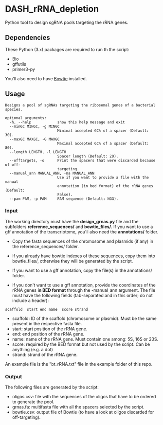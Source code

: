 # DASH_rRNA_depletion
Python tool to design sgRNA pools targeting the rRNA genes.

## Dependencies
These Python (3.x) packages are required to run th the script:

* Bio
* gffutils
* primer3-py

You'll also need to have [Bowtie](http://bowtie-bio.sourceforge.net/index.shtml) installed.

## Usage
```
Designs a pool of sgRNAs targeting the ribosomal genes of a bacterial species.

optional arguments:
  -h, --help            show this help message and exit
  --minGC MINGC, -g MINGC
                        Minimal accepted GC% of a spacer (Default: 30).
  --maxGC MAXGC, -G MAXGC
                        Maximal accepted GC% of a spacer (Default: 80).
  --length LENGTH, -l LENGTH
                        Spacer length (Default: 20).
  --offtargets, -o      Print the spacers that were discarded because of off-
                        targeting.
  --manual_ann MANUAL_ANN, -ma MANUAL_ANN
                        Use if you want to provide a file with the manual
                        annotation (in bed format) of the rRNA genes (Default:
                        False).
  --pam PAM, -p PAM     PAM sequence (Default: NGG).
```
### Input

The working directory must have the **design_grnas.py** file and the subfolders **reference_sequences/** and **bowtie_files/**. If you want to use a gff annotation of the transcriptome, you'll also need the **annotations/** folder.

* Copy the fasta sequences of the chromosome and plasmids (if any) in the reference_sequences/ folder. 

* If you already have bowtie indexes of these sequences, copy them into bowtie_files/, otherwise they will be generated by the script.

* If you want to use a gff annotation, copy the file(s) in the annotations/ folder.

* If you don't want to use a gff annotation, provide the coordinates of the rRNA genes **in BED format** through the -manual_ann argument. The file must have the following fields (tab-separated and in this order; do not include a header):
```
scaffold  start end name  score strand
```
+ scaffold: ID of the scaffold (chromosome or plasmid). Must be the same present in the respective fasta file.
+ start: start position of the rRNA gene.
+ end: end position of the rRNA gene.
+ name: name of the rRNA gene. Must contain one among: 5S, 16S or 23S.
+ score: required by the BED format but not used by the script. Can be anything (e.g. a dot)
+ strand: strand of the rRNA gene.

An example file is the "bt_rRNA.txt" file in the example folder of this repo.

### Output
The following files are generated by the script:

* oligos.csv: file with the sequences of the oligos that have to be ordered to generate the pool.
* grnas.fa: multifasta file with all the spacers selected by the script.
* bowtie.csv: output file of Bowtie (to have a look at oligos discarded for off-targeting).


